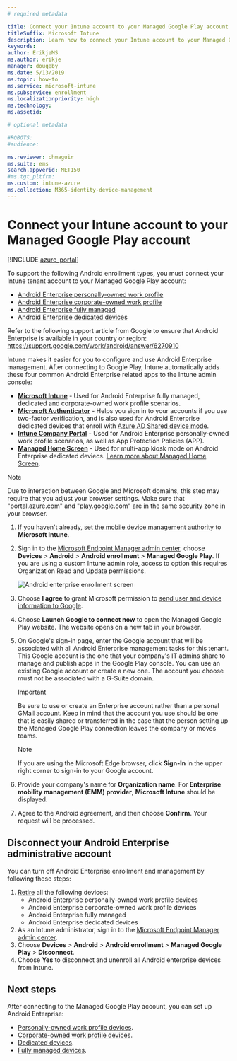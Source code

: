 ```yaml
---
# required metadata

title: Connect your Intune account to your Managed Google Play account.
titleSuffix: Microsoft Intune
description: Learn how to connect your Intune account to your Managed Google Play account.
keywords:
author: ErikjeMS 
ms.author: erikje
manager: dougeby
ms.date: 5/13/2019
ms.topic: how-to
ms.service: microsoft-intune
ms.subservice: enrollment
ms.localizationpriority: high
ms.technology:
ms.assetid: 

# optional metadata

#ROBOTS:
#audience:

ms.reviewer: chmaguir
ms.suite: ems
search.appverid: MET150
#ms.tgt_pltfrm:
ms.custom: intune-azure
ms.collection: M365-identity-device-management
---
```


# Connect your Intune account to your Managed Google Play account

[!INCLUDE [azure_portal](../includes/azure_portal.md)]

To support the following Android enrollment types, you must connect your Intune tenant account to your Managed Google Play account:

- [Android Enterprise personally-owned work profile](android-work-profile-enroll.md)
- [Android Enterprise corporate-owned work profile](android-corporate-owned-work-profile-enroll.md)
- [Android Enterprise fully managed](android-fully-managed-enroll.md)
- [Android Enterprise dedicated devices](android-kiosk-enroll.md)

Refer to the following support article from Google to ensure that Android Enterprise is available in your country or region: https://support.google.com/work/android/answer/6270910

Intune makes it easier for you to configure and use Android Enterprise management. After connecting to Google Play, Intune automatically adds these four common Android Enterprise related apps to the Intune admin console:

- **[Microsoft Intune](https://play.google.com/store/apps/details?id=com.microsoft.intune)** - Used for Android Enterprise fully managed, dedicated and corporate-owned work profile scenarios.
- **[Microsoft Authenticator](https://play.google.com/store/apps/details?id=com.azure.authenticator)** - Helps you sign in to your accounts if you use two-factor verification, and is also used for Android Enterprise dedicated devices that enroll with [Azure AD Shared device mode](/azure/active-directory/develop/msal-shared-devices).
- **[Intune Company Portal](https://play.google.com/store/apps/details?id=com.microsoft.windowsintune.companyportal)** - Used for Android Enterprise personally-owned work profile scenarios, as well as App Protection Policies (APP). 
- **[Managed Home Screen](https://play.google.com/store/apps/details?id=com.microsoft.launcher.enterprise)** - Used for multi-app kiosk mode on Android Enterprise dedicated deviecs. [Learn more about Managed Home Screen](https://techcommunity.microsoft.com/t5/intune-customer-success/how-to-setup-microsoft-managed-home-screen-on-dedicated-devices/ba-p/1388060). 

> [!NOTE]
> Due to interaction between Google and Microsoft domains, this step may require that you adjust your browser settings.  Make sure that "portal.azure.com" and "play.google.com" are in the same security zone in your browser.

1. If you haven't already, [set the mobile device management authority](../fundamentals/mdm-authority-set.md) to **Microsoft Intune**.
2. Sign in to the [Microsoft Endpoint Manager admin center](https://go.microsoft.com/fwlink/?linkid=2109431), choose **Devices** > **Android** > **Android enrollment** > **Managed Google Play**.  If you are using a custom Intune admin role, access to option this requires Organization Read and Update permissions.
   
   ![Android enterprise enrollment screen](./media/connect-intune-android-enterprise/android-work-bind.png)

3. Choose **I agree** to grant Microsoft permission to [send user and device information to Google](../protect/data-intune-sends-to-google.md). 
   
4. Choose **Launch Google to connect now** to open the Managed Google Play website. The website opens on a new tab in your browser.
  
5. On Google's sign-in page, enter the Google account that will be associated with all Android Enterprise management tasks for this tenant. This Google account is the one that your company's IT admins share to manage and publish apps in the Google Play console. You can use an existing Google account or create a new one. The account you choose must not be associated with a G-Suite domain.

   >[!Important]
   > Be sure to use or create an Enterprise account rather than a personal GMail account. Keep in mind that the account you use should be one that is easily shared or
   > transferred in the case that the person setting up the Managed Google Play connection leaves the company or moves teams.  
    
    > [!Note]
    > If you are using the Microsoft Edge browser, click **Sign-In** in the upper right corner to sign-in to your Google account.

6. Provide your company's name for **Organization name**. For **Enterprise mobility management (EMM) provider**, **Microsoft Intune** should be displayed.

7. Agree to the Android agreement, and then choose **Confirm**. Your request will be processed.

## Disconnect your Android Enterprise administrative account

You can turn off Android Enterprise enrollment and management by following these steps:

1. [Retire](../remote-actions/devices-wipe.md#retire) all the following devices:
    - Android Enterprise personally-owned work profile devices
    - Android Enterprise corporate-owned work profile devices
    - Android Enterprise fully managed
    - Android Enterprise dedicated devices
2. As an Intune administrator, sign in to the [Microsoft Endpoint Manager admin center](https://go.microsoft.com/fwlink/?linkid=2109431).
3. Choose **Devices** > **Android** > **Android enrollment** > **Managed Google Play** > **Disconnect**.
4. Choose **Yes** to disconnect and unenroll all Android enterprise devices from Intune.

## Next steps

After connecting to the Managed Google Play account, you can set up Android Enterprise:
- [Personally-owned work profile devices](android-work-profile-enroll.md).
- [Corporate-owned work profile devices](android-corporate-owned-work-profile-enroll.md). 
- [Dedicated devices](android-kiosk-enroll.md).
- [Fully managed devices](android-fully-managed-enroll.md).
